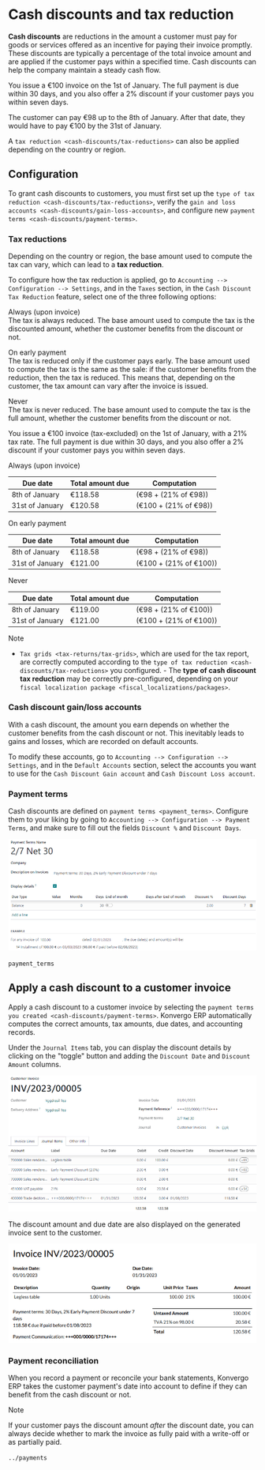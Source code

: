 # Cash discounts and tax reduction

**Cash discounts** are reductions in the amount a customer must pay for
goods or services offered as an incentive for paying their invoice
promptly. These discounts are typically a percentage of the total
invoice amount and are applied if the customer pays within a specified
time. Cash discounts can help the company maintain a steady cash flow.

<div class="example">

You issue a €100 invoice on the 1st of January. The full payment is due
within 30 days, and you also offer a 2% discount if your customer pays
you within seven days.

The customer can pay €98 up to the 8th of January. After that date, they
would have to pay €100 by the 31st of January.

</div>

A `tax reduction <cash-discounts/tax-reductions>` can also be applied
depending on the country or region.

## Configuration

To grant cash discounts to customers, you must first set up the
`type of tax reduction
<cash-discounts/tax-reductions>`, verify the `gain and loss accounts
<cash-discounts/gain-loss-accounts>`, and configure new `payment terms
<cash-discounts/payment-terms>`.

### Tax reductions

Depending on the country or region, the base amount used to compute the
tax can vary, which can lead to a **tax reduction**.

To configure how the tax reduction is applied, go to
`Accounting --> Configuration
--> Settings`, and in the `Taxes` section, in the
`Cash Discount Tax Reduction` feature, select one of the three following
options:

Always (upon invoice)  
The tax is always reduced. The base amount used to compute the tax is
the discounted amount, whether the customer benefits from the discount
or not.

On early payment  
The tax is reduced only if the customer pays early. The base amount used
to compute the tax is the same as the sale: if the customer benefits
from the reduction, then the tax is reduced. This means that, depending
on the customer, the tax amount can vary after the invoice is issued.

Never  
The tax is never reduced. The base amount used to compute the tax is the
full amount, whether the customer benefits from the discount or not.

<div class="example">

You issue a €100 invoice (tax-excluded) on the 1st of January, with a
21% tax rate. The full payment is due within 30 days, and you also offer
a 2% discount if your customer pays you within seven days.

<div class="tabs">

<div class="tab">

Always (upon invoice)

| Due date        | Total amount due | Computation           |
|-----------------|------------------|-----------------------|
| 8th of January  | €118.58          | (€98 + (21% of €98))  |
| 31st of January | €120.58          | (€100 + (21% of €98)) |

</div>

<div class="tab">

On early payment

| Due date        | Total amount due | Computation            |
|-----------------|------------------|------------------------|
| 8th of January  | €118.58          | (€98 + (21% of €98))   |
| 31st of January | €121.00          | (€100 + (21% of €100)) |

</div>

<div class="tab">

Never

| Due date        | Total amount due | Computation            |
|-----------------|------------------|------------------------|
| 8th of January  | €119.00          | (€98 + (21% of €100))  |
| 31st of January | €121.00          | (€100 + (21% of €100)) |

</div>

</div>

</div>

> [!NOTE]
> - `Tax grids <tax-returns/tax-grids>`, which are used for the tax
> report, are correctly computed according to the
> `type of tax reduction <cash-discounts/tax-reductions>` you
> configured. - The **type of cash discount tax reduction** may be
> correctly pre-configured, depending on your
> `fiscal localization package <fiscal_localizations/packages>`.

### Cash discount gain/loss accounts

With a cash discount, the amount you earn depends on whether the
customer benefits from the cash discount or not. This inevitably leads
to gains and losses, which are recorded on default accounts.

To modify these accounts, go to
`Accounting --> Configuration --> Settings`, and in the
`Default Accounts` section, select the accounts you want to use for the
`Cash Discount Gain account` and `Cash Discount Loss account`.

### Payment terms

Cash discounts are defined on `payment terms <payment_terms>`. Configure
them to your liking by going to
`Accounting --> Configuration --> Payment Terms`, and make sure to fill
out the fields `Discount %` and `Discount Days`.

<img src="cash_discounts/payment-terms.png" class="align-center"
alt="Configuration of payment terms named &quot;2/7 Net 30&quot;. The field &quot;Description on Invoices&quot;
reads: &quot;Payment terms: 30 Days, 2% Early Payment Discount under 7 days&quot;." />

<div class="seealso">

`payment_terms`

</div>

## Apply a cash discount to a customer invoice

Apply a cash discount to a customer invoice by selecting the
`payment terms you created
<cash-discounts/payment-terms>`. Konvergo ERP automatically computes the correct
amounts, tax amounts, due dates, and accounting records.

Under the `Journal Items` tab, you can display the discount details by
clicking on the "toggle" button and adding the `Discount Date` and
`Discount Amount` columns.

<img src="cash_discounts/invoice-journal-entry.png" class="align-center"
alt="An invoice of €100.00 with &quot;2/7 Net 30&quot; selected as payment terms. The &quot;Journal Items&quot; tab
is open, and the &quot;Discount Date&quot; and &quot;Discount Amount&quot; columns are displayed." />

The discount amount and due date are also displayed on the generated
invoice sent to the customer.

<img src="cash_discounts/invoice-print.png" class="align-center"
alt="An invoice of €100.00 with the following text added to the terms and conditions: &quot;30 Days,
2% Early Payment Discount under 7 days. 118.58 € due if paid before 01/08/2023.&quot;" />

### Payment reconciliation

When you record a payment or reconcile your bank statements, Konvergo ERP takes
the customer payment's date into account to define if they can benefit
from the cash discount or not.

> [!NOTE]
> If your customer pays the discount amount *after* the discount date,
> you can always decide whether to mark the invoice as fully paid with a
> write-off or as partially paid.

<div class="seealso">

`../payments`

</div>
